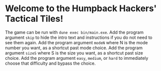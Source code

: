 # Welcome to the Humpback Hackers' Tactical Tiles!

The game can be run with `dune exec bin/main.exe`.
Add the program argument `skip` to hide the intro text and instructions if you do not need to see them again.
Add the program argument `modeN` where N is the mode number you want, as a shortcut past mode choice.
Add the program argument `sizeS` where S is the size you want, as a shortcut past size choice.
Add the program argument `easy`, `medium`, or `hard` to immediately choose that difficulty and bypass the choice.